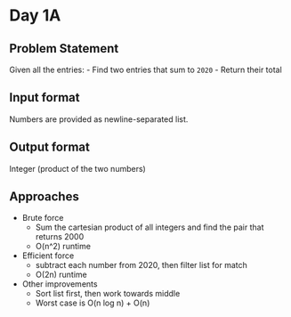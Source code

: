 # Day 1A

## Problem Statement

Given all the entries:
    - Find two entries that sum to `2020`
    - Return their total

## Input format

Numbers are provided as newline-separated list.

## Output format

Integer (product of the two numbers)

## Approaches
- Brute force
    - Sum the cartesian product of all integers and find the pair that returns 2000
    - O(n^2) runtime
- Efficient force
    - subtract each number from 2020, then filter list for match
    - O(2n) runtime
- Other improvements
    - Sort list first, then work towards middle
    - Worst case is O(n log n) + O(n)
